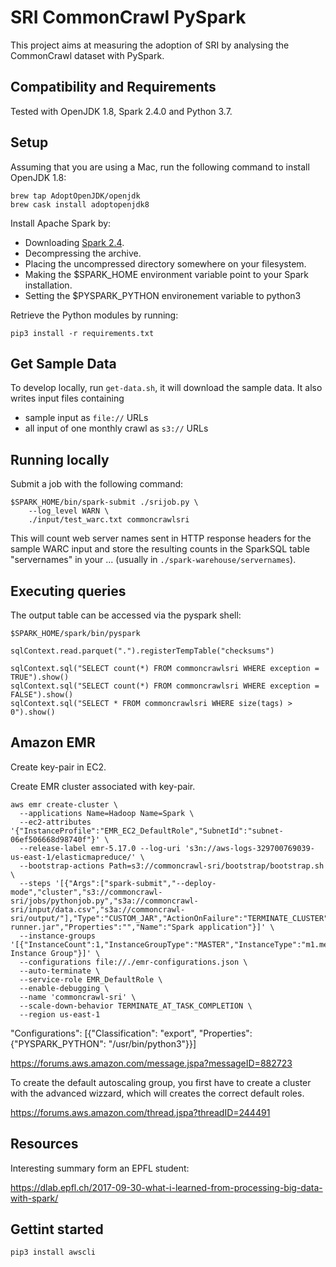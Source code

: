 # SRI CommonCrawl PySpark

This project aims at measuring the adoption of SRI by analysing the CommonCrawl dataset with PySpark.

## Compatibility and Requirements

Tested with OpenJDK 1.8, Spark 2.4.0 and Python 3.7.

## Setup

Assuming that you are using a Mac, run the following command to install OpenJDK 1.8:

```
brew tap AdoptOpenJDK/openjdk
brew cask install adoptopenjdk8
```

Install Apache Spark by: 
-  Downloading [Spark 2.4](https://www.apache.org/dyn/closer.lua/spark/spark-2.4.0/spark-2.4.0-bin-hadoop2.7.tgz).
-  Decompressing the archive.
-  Placing the uncompressed directory somewhere on your filesystem.
-  Making the $SPARK_HOME environment variable point to your Spark installation.
-  Setting the $PYSPARK_PYTHON environement variable to python3

Retrieve the Python modules by running:

```
pip3 install -r requirements.txt
```

## Get Sample Data

To develop locally, run `get-data.sh`, it will download the sample data. It also writes input files containing
* sample input as `file://` URLs
* all input of one monthly crawl as `s3://` URLs


## Running locally

Submit a job with the following command:

```
$SPARK_HOME/bin/spark-submit ./srijob.py \
	--log_level WARN \
	./input/test_warc.txt commoncrawlsri
```

This will count web server names sent in HTTP response headers for the sample WARC input and store the resulting counts in the SparkSQL table "servernames" in your ... (usually in `./spark-warehouse/servernames`).



## Executing queries

The output table can be accessed via the pyspark shell:

```
$SPARK_HOME/spark/bin/pyspark
```

```
sqlContext.read.parquet(".").registerTempTable("checksums")

sqlContext.sql("SELECT count(*) FROM commoncrawlsri WHERE exception = TRUE").show()
sqlContext.sql("SELECT count(*) FROM commoncrawlsri WHERE exception = FALSE").show()
sqlContext.sql("SELECT * FROM commoncrawlsri WHERE size(tags) > 0").show()

```


## Amazon EMR

Create key-pair in EC2.

Create EMR cluster associated with key-pair.

```
aws emr create-cluster \
  --applications Name=Hadoop Name=Spark \
  --ec2-attributes '{"InstanceProfile":"EMR_EC2_DefaultRole","SubnetId":"subnet-06ef506668d98740f"}' \
  --release-label emr-5.17.0 --log-uri 's3n://aws-logs-329700769039-us-east-1/elasticmapreduce/' \
  --bootstrap-actions Path=s3://commoncrawl-sri/bootstrap/bootstrap.sh \
  --steps '[{"Args":["spark-submit","--deploy-mode","cluster","s3://commoncrawl-sri/jobs/pythonjob.py","s3a://commoncrawl-sri/input/data.csv","s3a://commoncrawl-sri/output/"],"Type":"CUSTOM_JAR","ActionOnFailure":"TERMINATE_CLUSTER","Jar":"command-runner.jar","Properties":"","Name":"Spark application"}]' \
  --instance-groups '[{"InstanceCount":1,"InstanceGroupType":"MASTER","InstanceType":"m1.medium","Name":"Master Instance Group"}]' \
  --configurations file://./emr-configurations.json \
  --auto-terminate \
  --service-role EMR_DefaultRole \
  --enable-debugging \
  --name 'commoncrawl-sri' \
  --scale-down-behavior TERMINATE_AT_TASK_COMPLETION \
  --region us-east-1
```

"Configurations": [{"Classification": "export", "Properties": {"PYSPARK_PYTHON": "/usr/bin/python3"}}]

https://forums.aws.amazon.com/message.jspa?messageID=882723

To create the default autoscaling group, you first have to create a cluster with the advanced wizzard, which will creates the correct default roles.

https://forums.aws.amazon.com/thread.jspa?threadID=244491

## Resources

Interesting summary form an EPFL student:

https://dlab.epfl.ch/2017-09-30-what-i-learned-from-processing-big-data-with-spark/

## Gettint started

```
pip3 install awscli
```